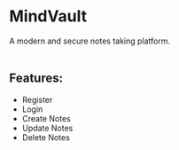 # MindVault
A modern and secure notes taking platform.
<br><br>
## Features: 
- Register
- Login
- Create Notes
- Update Notes
- Delete Notes
